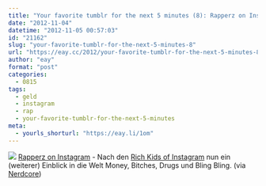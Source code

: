 ```yaml
---
title: "Your favorite tumblr for the next 5 minutes (8): Rapperz on Instagram"
date: "2012-11-04"
datetime: "2012-11-05 00:57:03"
id: "21162"
slug: "your-favorite-tumblr-for-the-next-5-minutes-8"
url: "https://eay.cc/2012/your-favorite-tumblr-for-the-next-5-minutes-8/"
author: "eay"
format: "post"
categories:
  - 0815
tags:
  - geld
  - instagram
  - rap
  - your-favorite-tumblr-for-the-next-5-minutes
meta:
  - yourls_shorturl: "https://eay.li/1om"
---
```


![](https://eay.cc/uploads/2012/rapperz.jpg) [Rapperz on Instagram](http://rapperzoninstagram.tumblr.com/) - Nach den [Rich Kids of Instagram](//eay.cc/2012/your-favorite-tumblr-for-the-next-5-minutes-3/) nun ein (weiterer) Einblick in die Welt Money, Bitches, Drugs und Bling Bling. (via [Nerdcore](http://www.crackajack.de/2012/11/04/rappers-on-instagram/))
